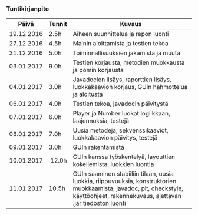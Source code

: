 ### Tuntikirjanpito
Päivä | Tunnit | Kuvaus
--------------- | ----- | ------
19.12.2016 | 2.5h | Aiheen suunnittelua ja repon luonti
27.12.2016 | 4.5h | Mainin aloittamista ja testien tekoa
31.12.2016 | 5.0h | Toiminnallisuuksien jakamista ja muuta
03.01.2017 | 9.0h | Testien korjausta, metodien muokkausta ja pomin korjausta
04.01.2017 | 3.0h | Javadocien lisäys, raporttien lisäys, luokkakaavion korjaus, GUIn hahmottelua ja aloitusta
06.01.2017 | 4.0h | Testien tekoa, javadocin päivitystä
07.01.2017 | 6.0h | Player ja Number luokat logiikkaan, laajennuksia, testejä
08.01.2017 | 7.0h | Uusia metodeja, sekvenssikaaviot, luokkakaavion päivitys, testejä
09.01.2017 | 3.0h | GUIn rakentamista
10.01.2017 | 12.0h| GUIn kanssa työskentelyä, layouttien kokeilemista, luokkien luontia
11.01.2017 | 10.5h| GUIn saaminen stabiiliin tilaan, uusia luokkia, riippuvuuksia, konstruktorien muokkaamista, javadoc, pit, checkstyle, käyttöohjeet, rakennekuvaus, ajettavan .jar tiedoston luonti
